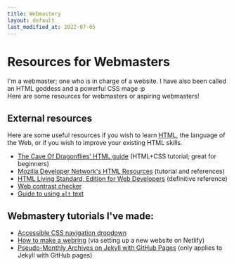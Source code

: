 ```yaml
---
title: Webmastery
layout: default
last_modified_at: 2022-07-05
---
```

# Resources for Webmasters
I'm a webmaster; one who is in charge of a website. I have also been called an HTML goddess and a powerful CSS mage :p  
Here are some resources for webmasters or aspiring webmasters!

## External resources
Here are some useful resources if you wish to learn <abbr title="HyperText Markup Language">HTML</abbr>, the language of the Web, or if you wish to improve your existing HTML skills.

- [The Cave Of Dragonflies' HTML guide](https://www.dragonflycave.com/html-guide) (HTML+CSS tutorial; great for beginners)
- [Mozilla Developer Network's HTML Resources](https://developer.mozilla.org/en-US/docs/Web/HTML) (tutorial and references)
- [HTML Living Standard, Edition for Web Developers](https://html.spec.whatwg.org/dev/) (definitive reference)
- [Web contrast checker](https://contrastchecker.com)
- [Guide to using `alt` text](https://www.w3.org/WAI/tutorials/images/)

## Webmastery tutorials I've made:

- [Accessible CSS navigation dropdown](/tutorial/accessible-css-dropdown)
- [How to make a webring](/tutorial/webring) (via setting up a new website on Netlify)
- [Pseudo-Monthly Archives on Jekyll with GitHub Pages](/2020/11/24/pseudo-monthly-archives-on-jekyll-with-github-pages) (only applies to Jekyll with GitHub pages)
